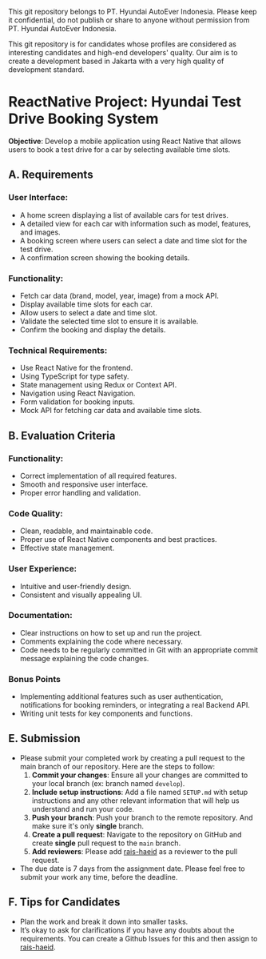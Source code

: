 This git repository belongs to PT. Hyundai AutoEver Indonesia. Please keep it confidential, do not publish or share to anyone without permission from PT. Hyundai AutoEver Indonesia.

This git repository is for candidates whose profiles are considered as interesting candidates and high-end developers' quality. Our aim is to create a development based in Jakarta with a very high quality of development standard.

# ReactNative Project: Hyundai Test Drive Booking System 

**Objective**: Develop a mobile application using React Native that allows users to book a test drive for a car by selecting available time slots. 

## A. Requirements 

### User Interface: 

* A home screen displaying a list of available cars for test drives. 
* A detailed view for each car with information such as model, features, and images. 
* A booking screen where users can select a date and time slot for the test drive. 
* A confirmation screen showing the booking details. 

### Functionality: 

* Fetch car data (brand, model, year, image) from a mock API. 
* Display available time slots for each car. 
* Allow users to select a date and time slot. 
* Validate the selected time slot to ensure it is available. 
* Confirm the booking and display the details. 

### Technical Requirements: 

* Use React Native for the frontend. 
* Using TypeScript for type safety. 
* State management using Redux or Context API. 
* Navigation using React Navigation. 
* Form validation for booking inputs. 
* Mock API for fetching car data and available time slots. 

## B. Evaluation Criteria 

### Functionality: 

* Correct implementation of all required features. 
* Smooth and responsive user interface. 
* Proper error handling and validation. 

### Code Quality: 

* Clean, readable, and maintainable code. 
* Proper use of React Native components and best practices. 
* Effective state management. 

### User Experience: 

* Intuitive and user-friendly design. 
* Consistent and visually appealing UI. 

### Documentation: 

* Clear instructions on how to set up and run the project. 
* Comments explaining the code where necessary. 
* Code needs to be regularly committed in Git with an appropriate commit message explaining the code changes. 

### Bonus Points 

* Implementing additional features such as user authentication, notifications for booking reminders, or integrating a real Backend API. 
* Writing unit tests for key components and functions. 

## E. Submission

* Please submit your completed work by creating a pull request to the main branch of our repository. Here are the steps to follow:
    1. **Commit your changes**: Ensure all your changes are committed to your local branch (ex: branch named `develop`).
    2. **Include setup instructions**: Add a file named `SETUP.md` with setup instructions and any other relevant information that will help us understand and run your code.
    3. **Push your branch**: Push your branch to the remote repository. And make sure it's only **single** branch.
    4. **Create a pull request**: Navigate to the repository on GitHub and create **single** pull request to the `main` branch.
    5. **Add reviewers**: Please add [rais-haeid](https://github.com/rais-haeid) as a reviewer to the pull request.
* The due date is 7 days from the assignment date. Please feel free to submit your work any time, before the deadline.

## F. Tips for Candidates

* Plan the work and break it down into smaller tasks.
* It’s okay to ask for clarifications if you have any doubts about the requirements. You can create a Github Issues for this and then assign to [rais-haeid](https://github.com/rais-haeid).